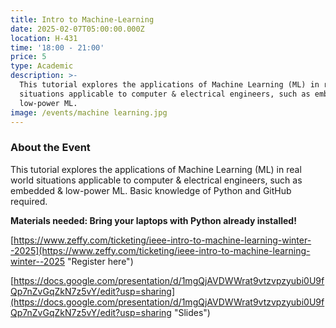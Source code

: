 ```yaml
---
title: Intro to Machine-Learning
date: 2025-02-07T05:00:00.000Z
location: H-431
time: '18:00 - 21:00'
price: 5
type: Academic
description: >-
  This tutorial explores the applications of Machine Learning (ML) in real world
  situations applicable to computer & electrical engineers, such as embedded &
  low-power ML.
image: /events/machine learning.jpg
---
```


### About the Event

This tutorial explores the applications of Machine Learning (ML) in real world situations applicable to computer & electrical engineers, such as embedded & low-power ML. Basic knowledge of Python and GitHub required.

**Materials needed: Bring your laptops with Python already installed!**

[https://www.zeffy.com/ticketing/ieee-intro-to-machine-learning-winter--2025](https://www.zeffy.com/ticketing/ieee-intro-to-machine-learning-winter--2025 "Register here")

[https://docs.google.com/presentation/d/1mgQjAVDWWrat9vtzvpzyubi0U9fQp7nZvGqZkN7z5vY/edit?usp=sharing](https://docs.google.com/presentation/d/1mgQjAVDWWrat9vtzvpzyubi0U9fQp7nZvGqZkN7z5vY/edit?usp=sharing "Slides")
